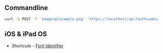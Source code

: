 ## Commandline

```bash
curl -X POST -F 'image=@/example.png' 'https://localhost/api?auth=unbinilium&verify=sha1_of_example.png'
```

## iOS & iPad OS

- Shortcuts - [Font Identifier](https://www.icloud.com/shortcuts/8a8cba4ede2e403f84b16e0455e8f3fc)
